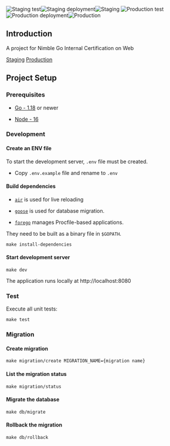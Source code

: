 ![Staging test](https://github.com/carryall/go-google-scraper-challenge/actions/workflows/test.yml/badge.svg?branch=develop)![Staging deployment](https://github.com/carryall/go-google-scraper-challenge/actions/workflows/deploy.yml/badge.svg?branch=develop)![Staging](https://pyheroku-badge.herokuapp.com/?app=google-scraper-staging&style=flat)
![Production test](https://github.com/carryall/go-google-scraper-challenge/actions/workflows/test.yml/badge.svg?branch=main)![Production deployment](https://github.com/carryall/go-google-scraper-challenge/actions/workflows/deploy.yml/badge.svg?branch=main)![Production](https://pyheroku-badge.herokuapp.com/?app=google-scraper-staging&style=flat)

## Introduction

A project for Nimble Go Internal Certification on Web

[Staging](https://google-scraper-staging.herokuapp.com)
[Production](https://google-scraper-web.herokuapp.com)

## Project Setup

### Prerequisites

- [Go - 1.18](https://golang.org/doc/go1.18) or newer

- [Node - 16](https://nodejs.org/en/)

### Development

#### Create an ENV file

To start the development server, `.env` file must be created.

- Copy `.env.example` file and rename to `.env`

#### Build dependencies

- [`air`](https://github.com/cosmtrek/air) is used for live reloading

- [`goose`](https://github.com/pressly/goose) is used for database migration.

- [`forego`](https://github.com/ddollar/forego) manages Procfile-based applications.

They need to be built as a binary file in `$GOPATH`.

```make
make install-dependencies
```

#### Start development server

```make
make dev
```

The application runs locally at http://localhost:8080

### Test

Execute all unit tests:

```make
make test
```

### Migration

#### Create migration

```make
make migration/create MIGRATION_NAME={migration name}
```

#### List the migration status

```make
make migration/status
```

#### Migrate the database

```make
make db/migrate
```

#### Rollback the migration

```make
make db/rollback
```
